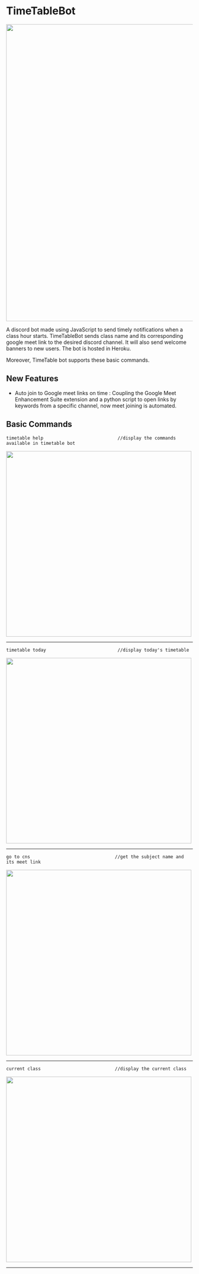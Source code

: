 # TimeTableBot

<img src="https://github.com/qdotdash/TimeTableBot/blob/dev/screenshots/socialpreview.png" width=800>

A discord bot made using JavaScript to send timely notifications when a class hour starts. TimeTableBot sends class name and its corresponding google meet link 
to the desired discord channel. It will also send welcome banners to new users. The bot is hosted in Heroku.

Moreover, TimeTable bot supports these basic commands.

## New Features

* Auto join to Google meet links on time : Coupling the Google Meet Enhancement Suite extension and a python script to open links by keywords from a specific channel, now meet joining is automated.

## Basic Commands 

```
timetable help                            //display the commands available in timetable bot
```

<img src="https://github.com/qdotdash/TimeTableBot/blob/dev/screenshots/timetablehelp.PNG" width=500>
<hr>

```
timetable today                           //display today's timetable
```

<img src="https://github.com/qdotdash/TimeTableBot/blob/dev/screenshots/timetabletoday.PNG" width=500>
<hr>

```
go to cns                                //get the subject name and its meet link
```

<img src="https://github.com/qdotdash/TimeTableBot/blob/dev/screenshots/gotocns.PNG" width=500>
<hr>

```
current class                            //display the current class
```

<img src="https://github.com/qdotdash/TimeTableBot/blob/dev/screenshots/currentclass.PNG" width=500>
<hr>



